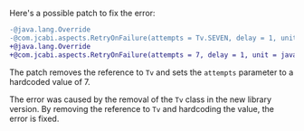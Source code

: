 Here's a possible patch to fix the error:
```diff
-@java.lang.Override
-@com.jcabi.aspects.RetryOnFailure(attempts = Tv.SEVEN, delay = 1, unit = java.util.concurrent.TimeUnit.MINUTES, verbose = false, types = java.io.IOException.class)
+@java.lang.Override
+@com.jcabi.aspects.RetryOnFailure(attempts = 7, delay = 1, unit = java.util.concurrent.TimeUnit.MINUTES, verbose = false, types = java.io.IOException.class)
```
The patch removes the reference to `Tv` and sets the `attempts` parameter to a hardcoded value of 7.

The error was caused by the removal of the `Tv` class in the new library version. By removing the reference to `Tv` and hardcoding the value, the error is fixed.